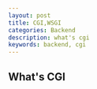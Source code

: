 ```yaml
---
layout: post
title: CGI,WSGI
categories: Backend
description: what's cgi
keywords: backend, cgi
---
```


## What's CGI








